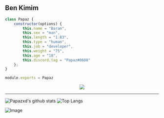 <h2>Ben Kimim</h2>

```js
class Papaz {
    constructor(options) {
        this.name = "Baran",
        this.sex = "man",
        this.length = "1.83",
        this.type = "human",
        this.job = "developer",
        this.weight = "75",
        this.age = "18",
        this.discord.tag = "Papaz#0608"
    };
}

module.exports = Papaz
```


<div align="center">
    <a href="https://discord.com/users/940316505676087346" title="Discord Profile"><img src="https://lanyard-profile-readme.vercel.app/api/350976460313329665"></a>
</div>

---
![Papazxd's github stats](https://github-readme-stats.vercel.app/api?username=Papazxd&show_icons=true&theme=radical) ![Top Langs](https://github-readme-stats.vercel.app/api/top-langs/?username=Papazxd&theme=radical)

![Image](https://komarev.com/ghpvc/?username=Sensei-911&color=7289da)
